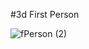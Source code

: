 #3d First Person

![fPerson (2)](https://user-images.githubusercontent.com/52798209/69773396-c2be3780-1160-11ea-82fe-830d17da9dad.gif)

